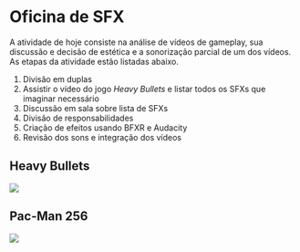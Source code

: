 # Oficina de SFX

A atividade de hoje consiste na análise de vídeos de gameplay, sua discussão e decisão de estética e a sonorização parcial de um dos vídeos. As etapas da atividade estão listadas abaixo.

1. Divisão em duplas
2. Assistir o vídeo do jogo *Heavy Bullets* e listar todos os SFXs que imaginar necessário
3. Discussão em sala sobre lista de SFXs
4. Divisão de responsabilidades
5. Criação de efeitos usando BFXR e Audacity
6. Revisão dos sons e integração dos vídeos

## Heavy Bullets

![](http://www.rockpapershotgun.com/images/14/may/heavybullets.jpg)

## Pac-Man 256

![](http://hothardware.com/ContentImages/NewsItem/34798/content/Pac-Man_256.jpg)
